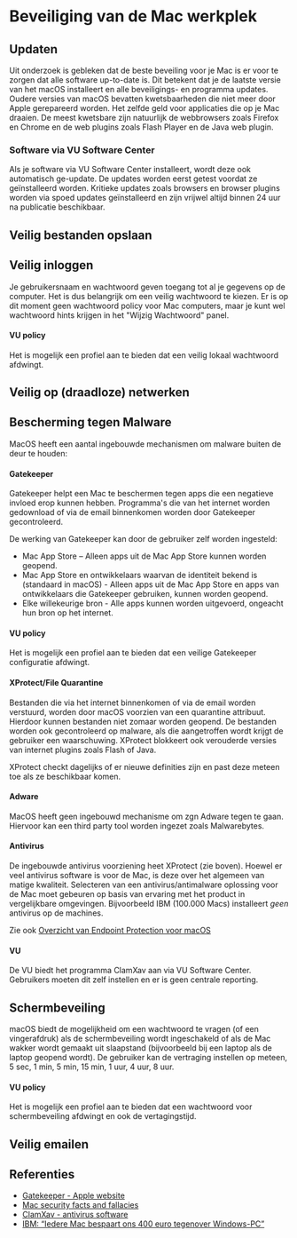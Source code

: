 Beveiliging van de Mac werkplek
===============================

Updaten
-------

Uit onderzoek is gebleken dat de beste beveiling voor je Mac is er voor te zorgen dat alle software up-to-date is. Dit betekent dat je de laatste versie van het macOS installeert en alle beveiligings- en programma updates. Oudere versies van macOS bevatten kwetsbaarheden die niet meer door Apple gerepareerd worden. Het zelfde geld voor applicaties die op je Mac draaien. De meest kwetsbare zijn natuurlijk de webbrowsers zoals Firefox en Chrome en de web plugins zoals Flash Player en de Java web plugin.

### Software via VU Software Center

Als je software via VU Software Center installeert, wordt deze ook automatisch ge-update. De updates worden eerst getest voordat ze geïnstalleerd worden. Kritieke updates zoals browsers en browser plugins worden via spoed updates geïnstalleerd en zijn vrijwel altijd binnen 24 uur na publicatie beschikbaar.

Veilig bestanden opslaan
------------------------



Veilig inloggen
---------------

Je gebruikersnaam en wachtwoord geven toegang tot al je gegevens op de computer. Het is dus belangrijk om een veilig wachtwoord te kiezen. Er is op dit moment geen wachtwoord policy voor Mac computers, maar je kunt wel wachtwoord hints krijgen in het "Wijzig Wachtwoord" panel.

#### VU policy
Het is mogelijk een profiel aan te bieden dat een veilig lokaal wachtwoord afdwingt.

Veilig op (draadloze) netwerken
-------------------------------

Bescherming tegen Malware
-------------------------

MacOS heeft een aantal ingebouwde mechanismen om malware buiten de deur te houden:

#### Gatekeeper

Gatekeeper helpt een Mac te beschermen tegen apps die een negatieve invloed erop kunnen hebben. Programma's die van het internet worden gedownload of via de email binnenkomen worden door Gatekeeper gecontroleerd.

De werking van Gatekeeper kan door de gebruiker zelf worden ingesteld:
* Mac App Store – Alleen apps uit de Mac App Store kunnen worden geopend.
* Mac App Store en ontwikkelaars waarvan de identiteit bekend is (standaard in macOS) - Alleen apps uit de Mac App Store en apps van ontwikkelaars die Gatekeeper gebruiken, kunnen worden geopend.
* Elke willekeurige bron - Alle apps kunnen worden uitgevoerd, ongeacht hun bron op het internet.

#### VU policy

Het is mogelijk een profiel aan te bieden dat een veilige Gatekeeper configuratie afdwingt.

#### XProtect/File Quarantine

Bestanden die via het internet binnenkomen of via de email worden verstuurd, worden door macOS voorzien van een quarantine attribuut. Hierdoor kunnen bestanden niet zomaar worden geopend. De bestanden worden ook gecontroleerd op malware, als die aangetroffen wordt krijgt de gebruiker een waarschuwing.
XProtect blokkeert ook verouderde versies van internet plugins zoals Flash of Java.

XProtect checkt dagelijks of er nieuwe definities zijn en past deze meteen toe als ze beschikbaar komen.

#### Adware

MacOS heeft geen ingebouwd mechanisme om zgn Adware tegen te gaan. Hiervoor kan een third party tool worden ingezet zoals Malwarebytes.

#### Antivirus

De ingebouwde antivirus voorziening heet XProtect (zie boven). Hoewel er veel antivirus software is voor de Mac, is deze over het algemeen van matige kwaliteit. Selecteren van een antivirus/antimalware oplossing voor de Mac moet gebeuren op basis van ervaring met het product in vergelijkbare omgevingen. Bijvoorbeeld IBM (100.000 Macs) installeert *geen* antivirus op de machines.

Zie ook [Overzicht van Endpoint Protection voor macOS](endpoint_protection.md)

#### VU

De VU biedt het programma ClamXav aan via VU Software Center. Gebruikers moeten dit zelf instellen en er is geen centrale reporting.

Schermbeveiling
---------------

macOS biedt de mogelijkheid om een wachtwoord te vragen (of een vingerafdruk) als de schermbeveiling wordt ingeschakeld of als de Mac wakker wordt gemaakt uit slaapstand (bijvoorbeeld bij een laptop als de laptop geopend wordt). De gebruiker kan de vertraging instellen op meteen, 5 sec, 1 min, 5 min, 15 min, 1 uur, 4 uur, 8 uur.

#### VU policy

Het is mogelijk een profiel aan te bieden dat een wachtwoord voor schermbeveiling afdwingt en ook de vertagingstijd.

Veilig emailen
--------------




Referenties
-----------

* [Gatekeeper - Apple website](https://support.apple.com/nl-nl/HT202491)
* [Mac security facts and fallacies](https://blog.malwarebytes.com/101/2017/03/mac-security-facts-and-fallacies/)
* [ClamXav - antivirus software](https://www.clamxav.com)
* [IBM: “Iedere Mac bespaart ons 400 euro tegenover Windows-PC”](https://www.onemorething.nl/2016/10/ibm-mac-bespaart-400-euro-tegenover-windows-pc/)
